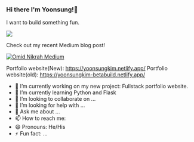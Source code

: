
### Hi there I'm Yoonsung!👋

I want to build something fun.

![](https://komarev.com/ghpvc/?username=jeffkim1118)

Check out my recent Medium blog post!

[![Omid Nikrah Medium](https://github-readme-medium.vercel.app/?username=1019yskim)](https://medium.com/@1019yskim)

Portfolio website(New): https://yoonsungkim.netlify.app/
Portfolio website(old): https://yoonsungkim-betabuild.netlify.app/

- 🔭 I’m currently working on my new project: Fullstack portfolio website.
- 🌱 I’m currently learning Python and Flask
- 👯 I’m looking to collaborate on ...
- 🤔 I’m looking for help with ...
- 💬 Ask me about ...
- 📫 How to reach me: 
- 😄 Pronouns: He/His
- ⚡ Fun fact: ...
